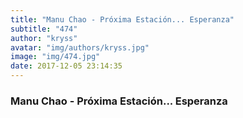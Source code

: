 ```yaml
---
title: "Manu Chao - Próxima Estación... Esperanza"
subtitle: "474"
author: "kryss"
avatar: "img/authors/kryss.jpg"
image: "img/474.jpg"
date: 2017-12-05 23:14:35
---
```


### Manu Chao - Próxima Estación... Esperanza
